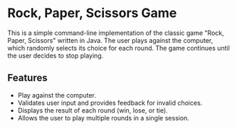 # Rock, Paper, Scissors Game

This is a simple command-line implementation of the classic game "Rock, Paper, Scissors" written in Java. The user plays against the computer, which randomly selects its choice for each round. The game continues until the user decides to stop playing.

## Features

- Play against the computer.
- Validates user input and provides feedback for invalid choices.
- Displays the result of each round (win, lose, or tie).
- Allows the user to play multiple rounds in a single session.

